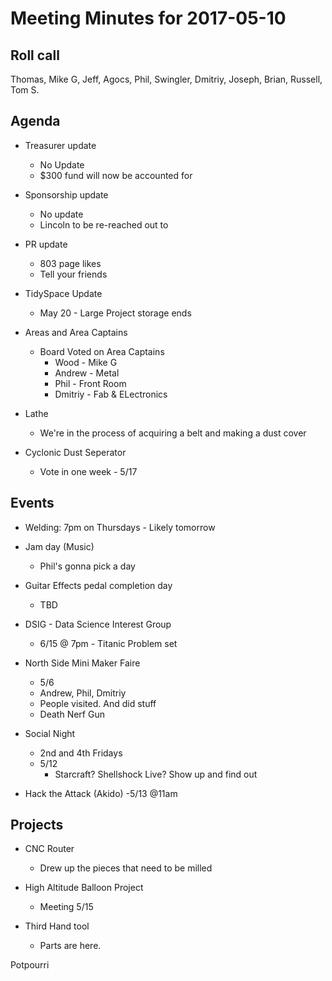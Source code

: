 Meeting Minutes for 2017-05-10
==============================

Roll call
---------
Thomas, Mike G, Jeff, Agocs, Phil, Swingler, Dmitriy, Joseph, Brian, Russell, Tom S.


Agenda
------
- Treasurer update
  - No Update
  - $300 fund will now be accounted for
 
- Sponsorship update
  - No update
  - Lincoln to be re-reached out to

- PR update
  - 803 page likes
  - Tell your friends

- TidySpace Update 
  - May 20 - Large Project storage ends

- Areas and Area Captains
  - Board Voted on Area Captains
    - Wood - Mike G
    - Andrew - Metal
    - Phil - Front Room
    - Dmitriy - Fab & ELectronics

- Lathe
  - We're in the process of acquiring a belt and making a dust cover

- Cyclonic Dust Seperator
  - Vote in one week - 5/17


Events
------
- Welding: 7pm on Thursdays - Likely tomorrow

- Jam day (Music)
  - Phil's gonna pick a day

- Guitar Effects pedal completion day
   - TBD

- DSIG - Data Science Interest Group 
  - 6/15 @ 7pm - Titanic Problem set

- North Side Mini Maker Faire
  - 5/6
  - Andrew, Phil, Dmitriy
  - People visited.  And did stuff
  - Death Nerf Gun

- Social Night
  - 2nd and 4th Fridays
  - 5/12
    - Starcraft?  Shellshock Live?  Show up and find out

- Hack the Attack (Akido)
  -5/13 @11am


Projects
--------
- CNC Router
  - Drew up the pieces that need to be milled

- High Altitude Balloon Project
  - Meeting 5/15 

- Third Hand tool
  - Parts are here.  
 
Potpourri